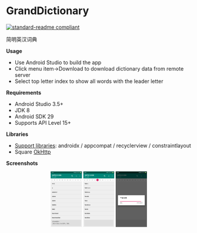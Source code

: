 # GrandDictionary

[![standard-readme compliant](https://img.shields.io/badge/readme%20style-standard-brightgreen.svg?style=flat-square)](https://github.com/RichardLitt/standard-readme)

简明英汉词典

**Usage**

- Use Android Studio to build the app
- Click menu item->Download to download dictionary data from remote server
- Select top letter index to show all words with the leader letter

**Requirements**

- Android Studio 3.5+
- JDK 8
- Android SDK 29
- Supports API Level 15+

**Libraries**

- [Support libraries]: androidx / appcompat / recyclerview / constraintlayout
- Square [OkHttp]

**Screenshots**

<figure class="third" align="center">
    <img src="assets/screenshot-1.png" width="20%">
    <img src="assets/screenshot-2.png" width="20%">
    <img src="assets/screenshot-3.png" width="20%">
</figure>

[Support libraries]: https://developer.android.com/jetpack/androidx/
[Okhttp]: https://github.com/square/okhttp
